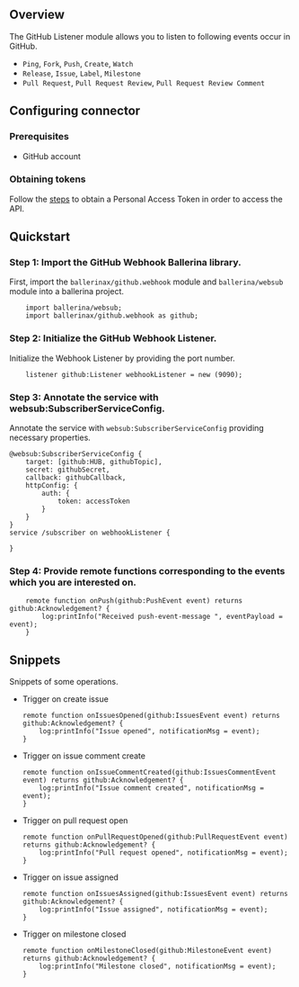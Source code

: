 
## Overview

The GitHub Listener module allows you to listen to following events occur in GitHub. 
- `Ping`, `Fork`, `Push`, `Create`, `Watch`
- `Release`, `Issue`, `Label`, `Milestone`
- `Pull Request`, `Pull Request Review`, `Pull Request Review Comment`


## Configuring connector
### Prerequisites
- GitHub account

### Obtaining tokens

Follow the [steps](https://docs.github.com/en/github/authenticating-to-github/keeping-your-account-and-data-secure/creating-a-personal-access-token)  to obtain a Personal Access Token in order to access the API.

## Quickstart

### Step 1: Import the GitHub Webhook Ballerina library.
First, import the `ballerinax/github.webhook` module and `ballerina/websub` module into a ballerina project.
```ballerina
    import ballerina/websub;
    import ballerinax/github.webhook as github;
```

### Step 2: Initialize the GitHub Webhook Listener.
Initialize the Webhook Listener by providing the port number.

```ballerina
    listener github:Listener webhookListener = new (9090);
```

### Step 3: Annotate the service with websub:SubscriberServiceConfig.
Annotate the service with `websub:SubscriberServiceConfig` providing necessary properties.

```ballerina
@websub:SubscriberServiceConfig {
    target: [github:HUB, githubTopic],
    secret: githubSecret,
    callback: githubCallback,
    httpConfig: {
        auth: {
            token: accessToken
        }
    }
}
service /subscriber on webhookListener {
   
}
```

### Step 4: Provide remote functions corresponding to the events which you are interested on.

```ballerina
    remote function onPush(github:PushEvent event) returns github:Acknowledgement? {
        log:printInfo("Received push-event-message ", eventPayload = event);
    }
```

## Snippets
Snippets of some operations.

- Trigger on create issue
    ```ballerina
    remote function onIssuesOpened(github:IssuesEvent event) returns github:Acknowledgement? {
        log:printInfo("Issue opened", notificationMsg = event);
    }
    ```

- Trigger on issue comment create
    ``` ballerina
    remote function onIssueCommentCreated(github:IssuesCommentEvent event) returns github:Acknowledgement? {
        log:printInfo("Issue comment created", notificationMsg = event);
    }
    ```

- Trigger on pull request open
    ```ballerina
    remote function onPullRequestOpened(github:PullRequestEvent event) returns github:Acknowledgement? {
        log:printInfo("Pull request opened", notificationMsg = event);
    }
    ```

- Trigger on issue assigned
    ```ballerina
    remote function onIssuesAssigned(github:IssuesEvent event) returns github:Acknowledgement? {
        log:printInfo("Issue assigned", notificationMsg = event);
    }
    ```

- Trigger on milestone closed
    ```ballerina
    remote function onMilestoneClosed(github:MilestoneEvent event) returns github:Acknowledgement? {
        log:printInfo("Milestone closed", notificationMsg = event);
    }
    ```
